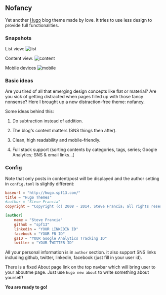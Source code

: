 ## Nofancy

Yet another [Hugo](http://hugo.spf13.com) blog theme made by love. It tries to use less design to provide full functionalities.


### Snapshots

List view:
![list](https://raw.githubusercontent.com/gizak/nofancy/master/images/snapshot.png)

Content view:
![content](https://raw.githubusercontent.com/gizak/nofancy/master/images/tn.png)

Mobile devices
![mobile](https://raw.githubusercontent.com/gizak/nofancy/master/images/mobile.png)

### Basic ideas

Are you tired of all that emerging design concepts like flat or material? Are you sick of getting distracted when pages filled up with those fancy nonsense? Here I brought up a new distraction-free theme: nofancy.

Some ideas behind this:

1. Do subtraction instead of addition.

2. The blog's content matters (SNS things then after).

3. Clean, high readability and mobile-friendly.

4. Full stack support (sorting contents by categories, tags, series; Google Analytics; SNS & email links...)


### Config

Note that only posts in content/post will be displayed and the author setting in `config.toml` is slightly different:

```toml
baseurl = "http://hugo.spf13.com/"
title = "Hugo Themes"
#author = "Steve Francia"
copyright = "Copyright (c) 2008 - 2014, Steve Francia; all rights reserved."

[author]
    name = "Steve Francia"
    github = "spf13"
    linkedin = "YOUR LINKEDIN ID"
    facebook = "YOUR FB ID"
    gaID = "YOUR Google Analytics Tracking ID"
    twitter = "YOUR TWITTER ID"
```

All your personal information is in `author` section. it also support SNS links including github, twitter, linkedin, facebook (just fill in your user id).

There is a fixed About page link on the top navbar which will bring user to your aboutme page. Just use `hugo new about` to write something about yourself!

__You are ready to go!__
